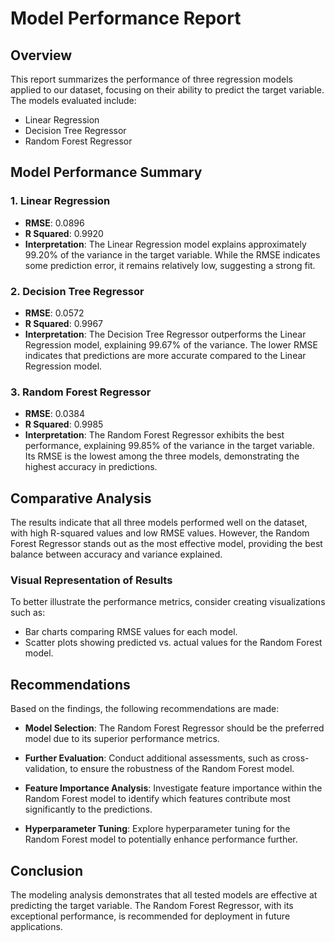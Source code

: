 # Model Performance Report

## Overview
This report summarizes the performance of three regression models applied to our dataset, focusing on their ability to predict the target variable. The models evaluated include:

- Linear Regression
- Decision Tree Regressor
- Random Forest Regressor

## Model Performance Summary

### 1. Linear Regression
- **RMSE**: 0.0896
- **R Squared**: 0.9920
- **Interpretation**: The Linear Regression model explains approximately 99.20% of the variance in the target variable. While the RMSE indicates some prediction error, it remains relatively low, suggesting a strong fit.

### 2. Decision Tree Regressor
- **RMSE**: 0.0572
- **R Squared**: 0.9967
- **Interpretation**: The Decision Tree Regressor outperforms the Linear Regression model, explaining 99.67% of the variance. The lower RMSE indicates that predictions are more accurate compared to the Linear Regression model.

### 3. Random Forest Regressor
- **RMSE**: 0.0384
- **R Squared**: 0.9985
- **Interpretation**: The Random Forest Regressor exhibits the best performance, explaining 99.85% of the variance in the target variable. Its RMSE is the lowest among the three models, demonstrating the highest accuracy in predictions.

## Comparative Analysis
The results indicate that all three models performed well on the dataset, with high R-squared values and low RMSE values. However, the Random Forest Regressor stands out as the most effective model, providing the best balance between accuracy and variance explained.

### Visual Representation of Results
To better illustrate the performance metrics, consider creating visualizations such as:

- Bar charts comparing RMSE values for each model.
- Scatter plots showing predicted vs. actual values for the Random Forest model.

## Recommendations
Based on the findings, the following recommendations are made:

- **Model Selection**: The Random Forest Regressor should be the preferred model due to its superior performance metrics.
  
- **Further Evaluation**: Conduct additional assessments, such as cross-validation, to ensure the robustness of the Random Forest model.

- **Feature Importance Analysis**: Investigate feature importance within the Random Forest model to identify which features contribute most significantly to the predictions.

- **Hyperparameter Tuning**: Explore hyperparameter tuning for the Random Forest model to potentially enhance performance further.

## Conclusion
The modeling analysis demonstrates that all tested models are effective at predicting the target variable. The Random Forest Regressor, with its exceptional performance, is recommended for deployment in future applications.